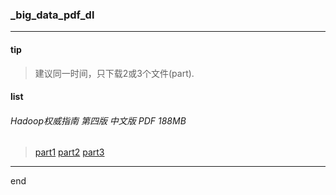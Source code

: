### _big_data_pdf_dl

---

#### tip

> 建议同一时间，只下载2或3个文件(part).

#### list

###### Hadoop权威指南 第四版 中文版 PDF 188MB

> [part1](https://github.com/dzet-pdf/_big_data_pdf_dl/raw/master/file/Hadoop_Definitive_Guide_4th-zh.part1.rar)
> [part2](https://github.com/dzet-pdf/_big_data_pdf_dl/raw/master/file/Hadoop_Definitive_Guide_4th-zh.part2.rar)
> [part3](https://github.com/dzet-pdf/_big_data_pdf_dl/raw/master/file/Hadoop_Definitive_Guide_4th-zh.part3.rar)


---

end